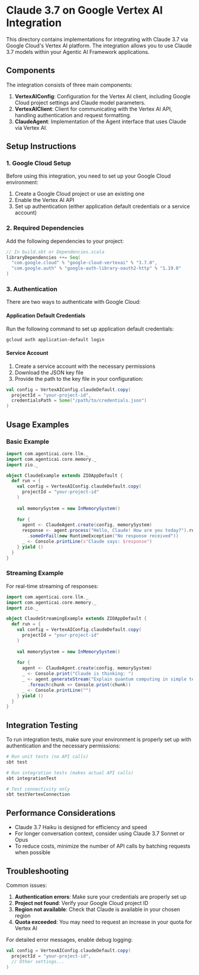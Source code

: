 # Claude 3.7 on Google Vertex AI Integration

This directory contains implementations for integrating with Claude 3.7 via Google Cloud's Vertex AI platform. The integration allows you to use Claude 3.7 models within your Agentic AI Framework applications.

## Components

The integration consists of three main components:

1. **VertexAIConfig**: Configuration for the Vertex AI client, including Google Cloud project settings and Claude model parameters.
2. **VertexAIClient**: Client for communicating with the Vertex AI API, handling authentication and request formatting.
3. **ClaudeAgent**: Implementation of the Agent interface that uses Claude via Vertex AI.

## Setup Instructions

### 1. Google Cloud Setup

Before using this integration, you need to set up your Google Cloud environment:

1. Create a Google Cloud project or use an existing one
2. Enable the Vertex AI API
3. Set up authentication (either application default credentials or a service account)

### 2. Required Dependencies

Add the following dependencies to your project:

```scala
// In build.sbt or Dependencies.scala
libraryDependencies ++= Seq(
  "com.google.cloud" % "google-cloud-vertexai" % "3.7.0",
  "com.google.auth" % "google-auth-library-oauth2-http" % "1.19.0"
)
```

### 3. Authentication

There are two ways to authenticate with Google Cloud:

#### Application Default Credentials

Run the following command to set up application default credentials:

```bash
gcloud auth application-default login
```

#### Service Account

1. Create a service account with the necessary permissions
2. Download the JSON key file
3. Provide the path to the key file in your configuration:

```scala
val config = VertexAIConfig.claudeDefault.copy(
  projectId = "your-project-id",
  credentialsPath = Some("/path/to/credentials.json")
)
```

## Usage Examples

### Basic Example

```scala
import com.agenticai.core.llm._
import com.agenticai.core.memory._
import zio._

object ClaudeExample extends ZIOAppDefault {
  def run = {
    val config = VertexAIConfig.claudeDefault.copy(
      projectId = "your-project-id"
    )
    
    val memorySystem = new InMemorySystem()
    
    for {
      agent <- ClaudeAgent.create(config, memorySystem)
      response <- agent.process("Hello, Claude! How are you today?").runHead
        .someOrFail(new RuntimeException("No response received"))
      _ <- Console.printLine(s"Claude says: $response")
    } yield ()
  }
}
```

### Streaming Example

For real-time streaming of responses:

```scala
import com.agenticai.core.llm._
import com.agenticai.core.memory._
import zio._

object ClaudeStreamingExample extends ZIOAppDefault {
  def run = {
    val config = VertexAIConfig.claudeDefault.copy(
      projectId = "your-project-id"
    )
    
    val memorySystem = new InMemorySystem()
    
    for {
      agent <- ClaudeAgent.create(config, memorySystem)
      _ <- Console.print("Claude is thinking: ")
      _ <- agent.generateStream("Explain quantum computing in simple terms")
        .foreach(chunk => Console.print(chunk))
      _ <- Console.printLine("")
    } yield ()
  }
}
```

## Integration Testing

To run integration tests, make sure your environment is properly set up with authentication and the necessary permissions:

```bash
# Run unit tests (no API calls)
sbt test

# Run integration tests (makes actual API calls)
sbt integrationTest

# Test connectivity only 
sbt testVertexConnection
```

## Performance Considerations

- Claude 3.7 Haiku is designed for efficiency and speed
- For longer conversation context, consider using Claude 3.7 Sonnet or Opus
- To reduce costs, minimize the number of API calls by batching requests when possible

## Troubleshooting

Common issues:

1. **Authentication errors**: Make sure your credentials are properly set up
2. **Project not found**: Verify your Google Cloud project ID
3. **Region not available**: Check that Claude is available in your chosen region
4. **Quota exceeded**: You may need to request an increase in your quota for Vertex AI

For detailed error messages, enable debug logging:

```scala
val config = VertexAIConfig.claudeDefault.copy(
  projectId = "your-project-id",
  // Other settings...
)